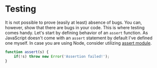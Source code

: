 # Testing

It is not possible to prove (easily at least) absence of bugs. You can, however, show that there are bugs in your code. This is where testing comes handy. Let's start by defining behavior of an `assert` function. As JavaScript doesn't come with an `assert` statement by default I've defined one myself. In case you are using Node, consider utilizing [assert module](http://nodejs.org/api/assert.html).

```js
function assert(s) {
    if(!s) throw new Error('Assertion failed!');
}
```
